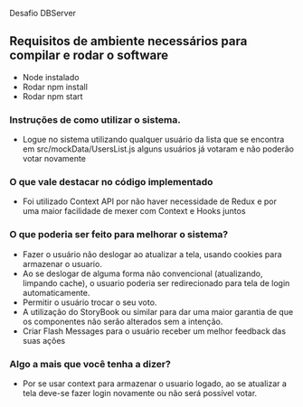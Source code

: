 Desafio DBServer

## Requisitos de ambiente necessários para compilar e rodar o software  
  - Node instalado
  - Rodar npm install
  - Rodar npm start

### Instruções de como utilizar o sistema.
  - Logue no sistema utilizando qualquer usuário da lista que se encontra em src/mockData/UsersList.js
  alguns usuários já votaram e não poderão votar novamente

### O que vale destacar no código implementado
  - Foi utilizado Context API por não haver necessidade de Redux e por uma maior facilidade de mexer com Context e Hooks juntos
  

### O que poderia ser feito para melhorar o sistema?
  - Fazer o usuário não deslogar ao atualizar a tela, usando cookies para armazenar o usuario.
  - Ao se deslogar de alguma forma não convencional (atualizando, limpando cache), o usuario poderia ser redirecionado para tela de login automaticamente.
  - Permitir o usuário trocar o seu voto.
  - A utilização do StoryBook ou similar para dar uma maior garantia de que os componentes não serão alterados sem a intenção.
  - Criar Flash Messages para o usuário receber um melhor feedback das suas ações

### Algo a mais que você tenha a dizer?
  - Por se usar context para armazenar o usuario logado, ao se atualizar a tela deve-se fazer login novamente ou não será possível votar.

